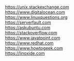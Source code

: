 https://unix.stackexchange.com \
https://www.digitalocean.com \
https://www.linuxquestions.org \
https://serverfault.com \
https://askubuntu.com \
https://stackoverflow.com \
https://www.javatpoint.com \
https://www.redhat.com \
https://www.howtogeek.com \
https://linoxide.com
